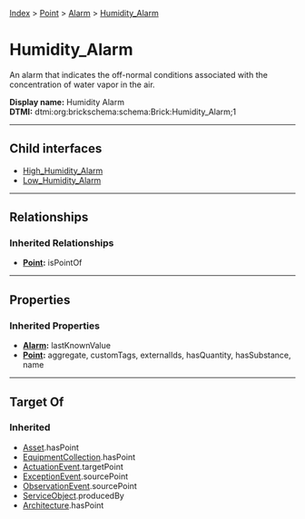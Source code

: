 [Index](../../../index.md) > [Point](../../Point.md) > [Alarm](../Alarm.md) > [Humidity_Alarm](#)
# Humidity_Alarm

An alarm that indicates the off-normal conditions associated with the concentration of water vapor in the air.


**Display name:** Humidity Alarm<br />
**DTMI:** dtmi:org:brickschema:schema:Brick:Humidity_Alarm;1

---

## Child interfaces
* [High_Humidity_Alarm](High_Humidity_Alarm.md)
* [Low_Humidity_Alarm](Low_Humidity_Alarm.md)

---

## Relationships

### Inherited Relationships
* **[Point](../../Point.md):** isPointOf

---

## Properties

### Inherited Properties
* **[Alarm](../Alarm.md):** lastKnownValue
* **[Point](../../Point.md):** aggregate, customTags, externalIds, hasQuantity, hasSubstance, name

---

## Target Of
### Inherited
* [Asset](../../../Asset/Asset.md).hasPoint
* [EquipmentCollection](../../../Collection/EquipmentCollection.md).hasPoint
* [ActuationEvent](../../../Event/PointEvent/ActuationEvent.md).targetPoint
* [ExceptionEvent](../../../Event/PointEvent/ExceptionEvent.md).sourcePoint
* [ObservationEvent](../../../Event/PointEvent/ObservationEvent.md).sourcePoint
* [ServiceObject](../../../Information/ServiceObject/ServiceObject.md).producedBy
* [Architecture](../../../Space/Architecture/Architecture.md).hasPoint
